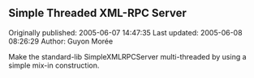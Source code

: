 ## Simple Threaded XML-RPC Server 
Originally published: 2005-06-07 14:47:35 
Last updated: 2005-06-08 08:26:29 
Author: Guyon Morée 
 
Make the standard-lib SimpleXMLRPCServer multi-threaded by using a simple mix-in construction.